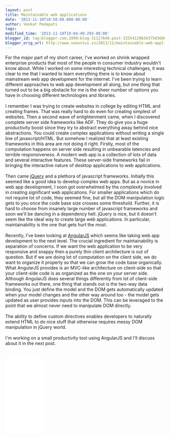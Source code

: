 ```yaml
---
layout: post
title: Maintainable web applications
date: '2013-11-10T18:50:00.000-08:00'
author: Venkat Pedapati
tags: 
modified_time: '2013-11-10T19:04:49.293-08:00'
blogger_id: tag:blogger.com,1999:blog-31127640.post-3255412983437503600
blogger_orig_url: http://www.venustus.in/2013/11/maintainable-web-applications.html
---
```


<div dir="ltr" style="text-align: left;" trbidi="on"><div dir="ltr" style="text-align: left;" trbidi="on">
For the major part of my short career, I've worked on shrink wrapped enterprise products that most of the people in consumer industry wouldn't know about. While I worked on some interesting technical challenges, it was clear to me that I wanted to learn everything there is to know about mainstream web app development for the internet. I've been trying to learn different approaches to web app development all along, but one thing that turned out to be a big obstacle for me is the sheer number of options you have in choosing different technologies and libraries.<br /><br />I remember I was trying to create websites in college by editing HTML and creating frames. That was really hard to do even for creating simplest of websites. Then a second wave of enlightenment came, when I discovered complete server side frameworks like ADF. They do give you a huge productivity boost since they try to abstract everything away behind nice abstractions. You could create complex applications without writing a single line of javascript/HTML. But somehow I realized that at least existing frameworks in this area are not doing it right. Firstly, most of the computation happens on server side resulting in unbearable latencies and terrible responsiveness. A modern web app is a collection of lots of data and several interactive features. These server-side frameworks fail in bringing the interactive nature of desktop applications to web applications.<br /><br />Then came <a href="http://jquery.com/">jQuery</a> and a plethora of javascript frameworks. Initially this seemed like a good idea to develop complex web apps. But as a novice in web app development, I soon got overwhelmed by the complexity involved in creating significant web applications. For smaller applications which do not require lot of code, they seemed fine, but all the DOM manipulation logic gets to you once the code base size crosses some threshold. Further, it is hard to choose from insanely large number of javascript frameworks and soon we'll be dancing in a dependency hell. jQuery is nice, but it doesn't seem like the ideal way to create large web applications. In particular, maintainability is the one that gets hurt the most.<br /><br />Recently, I've been looking at <a href="http://angularjs.org/">AngularJS</a> which seems like taking web app development to the next level. The crucial ingredient for maintainability is separation of concerns. If we want the web application to be very responsive and snappy then a purely thin client architecture is out of question. But if we are doing lot of computation on the client side, we do want to organize it properly so that we can grow the code base organically. What AngularJS provides is an MVC-like architecture on client-side so that your client-side code is as organized as the one on your server side. Although AngularJS does several things differently from lot of client-side frameworks out there, one thing that stands out is the two-way data binding. You just define the model and the DOM gets automatically updated when your model changes and the other way around too - the model gets updated as user provides inputs into the DOM. This can be leveraged to the point that we almost never need to manipulate DOM directly.<br /><br />The ability to define custom directives enables developers to naturally extend HTML to do nice stuff that otherwise requires messy DOM manipulation in jQuery world.<br /><br />I'm working on a small productivity tool using AngularJS and I'll discuss about it in the next post.<br /><br /><br /></div>

<iframe style="width:120px;height:240px;" marginwidth="0" marginheight="0" scrolling="no" frameborder="0" src="//ws-in.amazon-adsystem.com/widgets/q?ServiceVersion=20070822&OneJS=1&Operation=GetAdHtml&MarketPlace=IN&source=ac&ref=tf_til&ad_type=product_link&tracking_id=venustus-21&marketplace=amazon&region=IN&placement=1449344852&asins=1449344852&linkId=URYK4MYX3UXFV7FT&show_border=true&link_opens_in_new_window=true"></iframe>  </div>